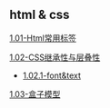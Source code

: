 ## html & css
[1.01-Html常用标签](1.01-Html常用标签.md)  

[1.02-CSS继承性与层叠性](1.02-CSS继承性与层叠性.md)  
- [1.02.1-font&text](1.02.1-font&text.md)  

[1.03-盒子模型](1.03-盒子模型.md)  